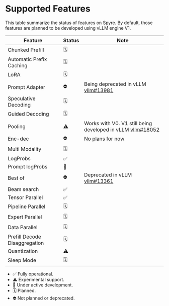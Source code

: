 # Supported Features

This table summarize the status of features on Spyre. By default, those features are planned to be developed using vLLM engine V1.

| Feature                       | Status | Note |
|-------------------------------|--------|------|
| Chunked Prefill               |   🗓️   |      |
| Automatic Prefix Caching      |   🗓️   |      |
| LoRA                          |   🗓️   |      |
| Prompt Adapter                |   ⛔   | Being deprecated in vLLM [vllm#13981](https://github.com/vllm-project/vllm/issues/13981) |
| Speculative Decoding          |   🗓️   |      |
| Guided Decoding               |   🗓️   |      |
| Pooling                       |   ⚠️   | Works with V0. V1 still being developed in vLLM [vllm#18052](https://github.com/vllm-project/vllm/issues/18052) |
| Enc-dec                       |   ⛔   | No plans for now |
| Multi Modality                |   🗓️   |      |
| LogProbs                      |   ✅   |      |
| Prompt logProbs               |   🚧   |      |
| Best of                       |   ⛔   | Deprecated in vLLM [vllm#13361](https://github.com/vllm-project/vllm/issues/13361)    |
| Beam search                   |   ✅   |      |
| Tensor Parallel               |   ✅   |      |
| Pipeline Parallel             |   🗓️   |      |
| Expert Parallel               |   🗓️   |      |
| Data Parallel                 |   🗓️   |      |
| Prefill Decode Disaggregation |   🗓️   |      |
| Quantization                  |   ⚠️   |      |
| Sleep Mode                    |   🗓️   |      |

- ✅ Fully operational.
- ⚠️ Experimental support.
- 🚧 Under active development.
- 🗓️ Planned.
- ⛔ Not planned or deprecated.
